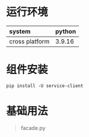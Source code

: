 # 运行环境

|system |python | 
|:------|:------|      
|cross platform |3.9.16|

# 组件安装

```shell
pip install -U service-client 
```

# 基础用法

> facade.py

```python

```
